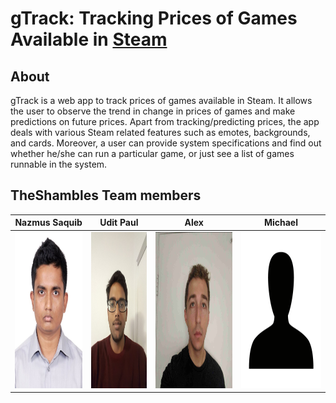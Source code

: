 # gTrack: Tracking Prices of Games Available in [Steam](https://store.steampowered.com/)

## About
gTrack is a web app to track prices of games available in Steam. It allows the user to observe the trend in change in prices of games and make predictions on future prices. Apart from tracking/predicting prices, the app deals with various Steam related features such as emotes, backgrounds, and cards. Moreover, a user can provide system specifications and find out whether he/she can run a particular game, or just see a list of games runnable in the system.

## TheShambles Team members
Nazmus Saquib|Udit Paul|Alex|Michael
:-----------:|:-------:|:--:|:------:
<img src="pictures/nazmus-saquib.jpg" height="250px">|<img src="pictures/Paul_headshot.jpg" height="250px">|<img src="pictures/alexface.png" height="250px">|<img src="pictures/user.png" height="250px">
